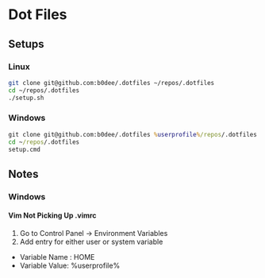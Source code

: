 Dot Files
=========

Setups
------

### Linux

```bash
git clone git@github.com:b0dee/.dotfiles ~/repos/.dotfiles
cd ~/repos/.dotfiles
./setup.sh
```

### Windows 

```cmd
git clone git@github.com:b0dee/.dotfiles %userprofile%/repos/.dotfiles
cd ~/repos/.dotfiles
setup.cmd
```


Notes
-----

### Windows

#### Vim Not Picking Up .vimrc

1. Go to Control Panel -> Environment Variables
1. Add entry for either user or system variable
  - Variable Name : HOME
  - Variable Value: %userprofile%






